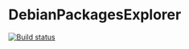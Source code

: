 # DebianPackagesExplorer

[![Build status](https://ci.appveyor.com/api/projects/status/m8y722b1drtwufw0?svg=true)](https://ci.appveyor.com/project/kraugug/debianpackagesexplorer)

